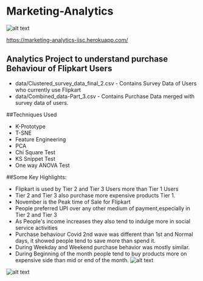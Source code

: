 # Marketing-Analytics
![alt text](https://logos-download.com/wp-content/uploads/2016/09/Flipkart_logo-700x185.png)

https://marketing-analytics-iisc.herokuapp.com/

## Analytics Project to understand purchase Behaviour of Flipkart Users
- data/Clustered_survey_data_final_2.csv - Contains Survey Data of Users who currently use Flipkart
- data/Combined_data-Part_3.csv - Contains Purchase Data merged with survey data of users.

##Techniques Used
- K-Prototype
- T-SNE
- Feature Engineering
- PCA
- Chi Square Test
- KS Snippet Test
- One way ANOVA Test

##Some Key Highlights:
- Flipkart is used by Tier 2 and Tier 3 Users more than Tier 1 Users
- Tier 2 and Tier 3 also purchase more expensive products Tier 1.
- November is the Peak time of Sale for Flipkart
- People preferred UPI over any other medium of payment,especially in Tier 2 and Tier 3
- As People's income increases they also tend to indulge more in social service activities
- Purchase behaviour Covid 2nd wave was different than 1st and Normal days, it showed people tend to save more than spend it.
- During Weekday and Weekend purchase behavior was mostly similar.
- During Beginning of the month people tend to buy products more on expensive side than mid or end of the month.
![alt text](https://i.imgur.com/nqx0oXl.png)


![alt text](https://i.imgur.com/BFsOqMq.png)
